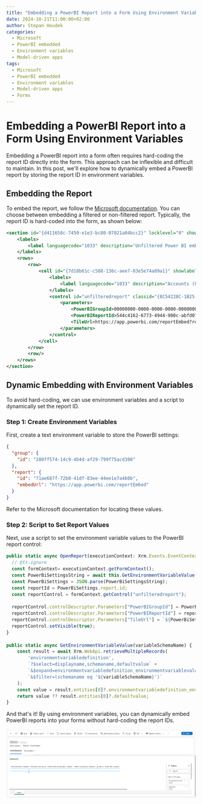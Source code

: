 ```yaml
---
title: "Embedding a PowerBI Report into a Form Using Environment Variables"
date: 2024-10-21T11:00:00+02:00
author: Stepan Houdek
categories:
  - Microsoft
  - PowerBI embedded
  - Environment variables
  - Model-driven apps
tags:
  - Microsoft
  - PowerBI embedded
  - Environment variables
  - Model-driven apps
  - Forms
---
```

# Embedding a PowerBI Report into a Form Using Environment Variables

Embedding a PowerBI report into a form often requires hard-coding the report ID directly into the form. This approach can be inflexible and difficult to maintain. In this post, we'll explore how to dynamically embed a PowerBI report by storing the report ID in environment variables.

## Embedding the Report

To embed the report, we follow the [Microsoft documentation](https://learn.microsoft.com/en-us/power-apps/maker/model-driven-apps/embed-powerbi-report-in-system-form). You can choose between embedding a filtered or non-filtered report. Typically, the report ID is hard-coded into the form, as shown below:

```xml
<section id="{d411658c-7450-e1e3-bc80-07021a04bcc2}" locklevel="0" showlabel="true" IsUserDefined="0" name="tab_4_section_1" labelwidth="115" columns="1" layout="varwidth" showbar="false">
    <labels>
        <label languagecode="1033" description="Unfiltered Power BI embedding demo"/>
    </labels>
    <rows>
        <row>
            <cell id="{7d18b61c-c588-136c-aee7-03e5e74a09a1}" showlabel="true" rowspan="20" colspan="1" auto="false" solutionaction="Added">
                <labels>
                    <label languagecode="1033" description="Accounts (Parent Account)"/>
                </labels>
                <control id="unfilteredreport" classid="{8C54228C-1B25-4909-A12A-F2B968BB0D62}">
                    <parameters>
                        <PowerBIGroupId>00000000-0000-0000-0000-000000000000</PowerBIGroupId>
                        <PowerBIReportId>544c4162-6773-4944-900c-abfd075f6081</PowerBIReportId>
                        <TileUrl>https://app.powerbi.com/reportEmbed?reportId=544c4162-6773-4944-900c-abfd075f6081</TileUrl>
                    </parameters>
                </control>
            </cell>
        </row>
        <row/>
    </rows>
</section>
```
## Dynamic Embedding with Environment Variables
To avoid hard-coding, we can use environment variables and a script to dynamically set the report ID.
### Step 1: Create Environment Variables
First, create a text environment variable to store the PowerBI settings:
```json
{
  "group": {
    "id": "280ff574-14c9-4b4d-af29-799f75acd380"
  },
  "report": {
    "id": "71ae687f-72b0-41df-83ee-44ee1e7a460b",
    "embedUrl": "https://app.powerbi.com/reportEmbed"
  }
}
```
Refer to the Microsoft documentation for locating these values.

### Step 2: Script to Set Report Values
Next, use a script to set the environment variable values to the PowerBI report control:
```typescript
public static async OpenReport(executionContext: Xrm.Events.EventContext | Xrm.FormContext) {
  // @ts-ignore
  const formContext= executionContext.getFormContext();
  const PowerBiSettingsString = await this.GetEnvironmentVariableValue("your_environment_variable_name");
  const PowerBiSettings = JSON.parse(PowerBiSettingsString);
  const reportId = PowerBiSettings.report.id;
  const reportControl = formContext.getControl("unfilteredreport");

  reportControl.controlDescriptor.Parameters["PowerBIGroupId"] = PowerBiSettings.group.id;
  reportControl.controlDescriptor.Parameters["PowerBIReportId"] = reportId;
  reportControl.controlDescriptor.Parameters["TileUrl"] = `${PowerBiSettings.report.embedUrl}?reportId=${reportId}`;
  reportControl.setVisible(true);
} 

public static async GetEnvironmentVariableValue(variableSchemaName) {
    const result = await Xrm.WebApi.retrieveMultipleRecords(
        'environmentvariabledefinition',
        `?$select=displayname,schemaname,defaultvalue` +
        `&$expand=environmentvariabledefinition_environmentvariablevalue($select=value,createdon;$orderby=createdon desc)` +
        `&$filter=(schemaname eq '${variableSchemaName}')`
    );
    const value = result.entities[0]?.environmentvariabledefinition_environmentvariablevalue[0]?.value;
    return value ?? result.entities[0]?.defaultvalue;
}
```

And that's it! By using environment variables, you can dynamically embed PowerBI reports into your forms without hard-coding the report IDs.

![DetailsList](/uploads/2024/10/embedded-powerbi.png)